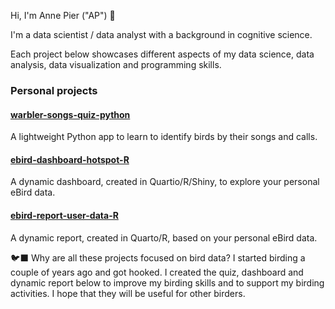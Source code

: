Hi, I'm Anne Pier ("AP") 👋

I'm a data scientist / data analyst with a background in cognitive science.

Each project below showcases different aspects of my data science, data analysis, data visualization and programming skills.

### Personal projects

#### [warbler-songs-quiz-python](https://github.com/apsalverda/warbler-songs-quiz-python)
A lightweight Python app to learn to identify birds by their songs and calls.

#### [ebird-dashboard-hotspot-R](https://github.com/apsalverda/ebird-dashboard-hotspot-R)
A dynamic dashboard, created in Quartio/R/Shiny, to explore your personal eBird data.

#### [ebird-report-user-data-R](https://github.com/apsalverda/ebird-report-user-data-R)
A dynamic report, created in Quarto/R, based on your personal eBird data.

🐦‍⬛ Why are all these projects focused on bird data? I started birding a couple of years ago and got hooked. I created the quiz, dashboard and dynamic report below to improve my birding skills and to support my birding activities. I hope that they will be useful for other birders.

<!--
**apsalverda/apsalverda** is a ✨ _special_ ✨ repository because its `README.md` (this file) appears on your GitHub profile.

Here are some ideas to get you started:

- 🔭 I’m currently working on ...
- 🌱 I’m currently learning ...
- 👯 I’m looking to collaborate on ...
- 🤔 I’m looking for help with ...
- 💬 Ask me about ...
- 📫 How to reach me: ...
- 😄 Pronouns: ...
- ⚡ Fun fact: ...
-->
